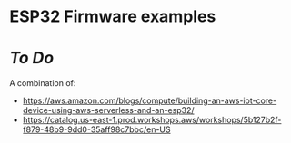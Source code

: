 # ESP32 Firmware examples

# _To Do_

A combination of:
- https://aws.amazon.com/blogs/compute/building-an-aws-iot-core-device-using-aws-serverless-and-an-esp32/
- https://catalog.us-east-1.prod.workshops.aws/workshops/5b127b2f-f879-48b9-9dd0-35aff98c7bbc/en-US

